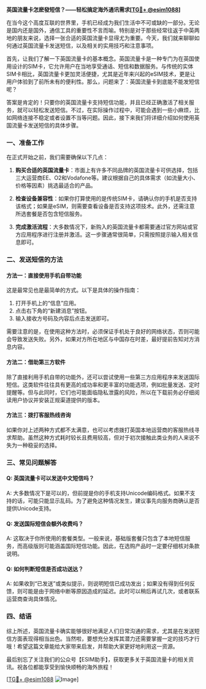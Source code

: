 **英国流量卡怎麽發短信？——轻松搞定海外通讯需求[[TG💪+ @esim1088](https://t.me/s/esim1088)]**

在当今这个高度互联的世界里，手机已经成为我们生活中不可或缺的一部分。无论是国内还是国外，通信工具的重要性不言而喻。特别是对于那些经常往返于中英两地的朋友来说，选择一张合适的英国流量卡显得尤为重要。今天，我们就来聊聊如何通过英国流量卡发送短信，以及相关的实用技巧和注意事项。

首先，让我们了解一下英国流量卡的基本概念。英国流量卡是一种专门为在英国使用设计的SIM卡，它允许用户在当地享受通话、短信和数据服务。与传统的实体SIM卡相比，英国流量卡更加灵活便捷，尤其是近年来兴起的eSIM技术，更是让用户体验到了前所未有的便利性。那么，问题来了：英国流量卡到底能不能发短信呢？

答案是肯定的！只要你的英国流量卡支持短信功能，并且已经正确激活了相关服务，就可以轻松发送短信。不过，在实际操作过程中，可能会遇到一些小麻烦，比如网络连接不稳定或者设置不当等问题。因此，接下来我们将详细介绍如何使用英国流量卡发送短信的具体步骤。

### 一、准备工作

在正式开始之前，我们需要确保以下几点：

1. **购买合适的英国流量卡**：市面上有许多不同品牌的英国流量卡可供选择，包括三大运营商EE、O2和Vodafone等。建议根据自己的具体需求（如流量大小、价格等因素）挑选最适合的产品。
   
2. **检查设备兼容性**：如果你打算使用的是传统SIM卡，请确认你的手机是否支持该格式；如果是eSIM，则需要查看设备是否支持这项技术。此外，还需注意所选套餐是否包含短信服务。

3. **完成激活流程**：大多数情况下，新购入的英国流量卡都需要通过官方网站或官方应用程序进行注册并激活。这一步骤通常很简单，只需按照提示输入相关信息即可。

### 二、发送短信的方法

#### 方法一：直接使用手机自带功能

这是最常见也是最简单的方式。以下是具体的操作指南：

1. 打开手机上的“信息”应用。
2. 点击右下角的“新建消息”按钮。
3. 输入接收方号码及内容后点击发送即可。

需要注意的是，在使用这种方法时，必须保证手机处于良好的网络状态，否则可能会导致发送失败。另外，如果对方所在地区与中国存在时差，最好提前告知对方消息内容。

#### 方法二：借助第三方软件

除了直接利用手机自带的功能外，还可以尝试使用一些第三方应用程序来发送国际短信。这类软件往往具有更高的成功率和更丰富的功能选项，例如批量发送、定时提醒等。但与此同时，它们也可能面临隐私泄露的风险，所以在下载前务必仔细阅读用户协议并安装正规渠道提供的版本。

#### 方法三：拨打客服热线咨询

如果你对上述两种方式都不太满意，也可以考虑拨打英国本地运营商的客服热线寻求帮助。虽然这种方式耗时较长且费用较高，但对于初次接触此类业务的人来说不失为一种稳妥的选择。

### 三、常见问题解答

#### Q: 英国流量卡可以发送中文短信吗？
A: 大多数情况下是可以的，但前提是你的手机支持Unicode编码格式。如果不支持的话，可能只能显示乱码。为了避免这种情况发生，建议事先向服务商确认是否提供Unicode支持。

#### Q: 发送国际短信会额外收费吗？
A: 这取决于你所使用的套餐类型。一般来说，基础版套餐只包含了本地短信服务，而高级版则可能涵盖国际短信功能。因此，在选购产品时一定要仔细核对条款说明。

#### Q: 如何判断短信是否成功送达？
A: 如果收到“已发送”或类似提示，则说明短信已成功发出；如果没有得到任何反馈，则可能是由于网络中断等原因造成的延迟。此时可以稍后再试几次，或者联系运营商查询具体情况。

### 四、结语

综上所述，英国流量卡确实能够很好地满足人们日常沟通的需求，尤其是在发送短信方面表现得相当出色。当然啦，要想充分发挥其潜力还需要掌握一定的技巧才行哦！希望这篇文章能给大家带来启发，并帮助大家更好地利用这一资源。

最后别忘了关注我们的公众号【ESIM助手】，获取更多关于英国流量卡的相关资讯。祝各位都能享受到愉快顺畅的海外旅程！

[[TG💪+ @esim1088](https://t.me/s/esim1088) ![Image](https://i.postimg.cc/4NQfJmqS/Snipaste-2025-05-13-00-14-12.png)]